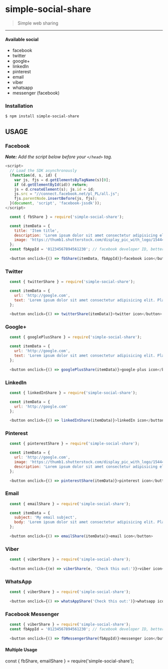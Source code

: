 # simple-social-share
> Simple web sharing

---

#### Available social
- facebook
- twitter
- google+
- linkedIn
- pinterest
- email
- viber
- whatsapp
- messenger (facebook)

### Installation
`$ npm install simple-social-share`

## USAGE

### Facebook
*__Note:__ Add the script below before your `</head>` tag.*

```javascript
<script>
  // Load the SDK asynchronously
  (function(d, s, id) {
    var js, fjs = d.getElementsByTagName(s)[0];
    if (d.getElementById(id)) return;
    js = d.createElement(s); js.id = id;
    js.src = "//connect.facebook.net/pl_PL/all.js";
    fjs.parentNode.insertBefore(js, fjs);
  }(document, 'script', 'facebook-jssdk'));
</script>
```

```javascript
  const { fbShare } = require('simple-social-share');

  const itemData = {
    title: 'Item title',
    description: 'Lorem ipsum dolor sit amet consectetur adipisicing elit. Placeat ab nemo temporibus ex rerum at consequatur, eligendi, rem non quia odio! Quibusdam enim vero qui consequatur dicta doloremque aliquam. Quas.',
    image: 'https://thumb1.shutterstock.com/display_pic_with_logo/154447/235089946/stock-photo-cute-little-red-kitten-sleeps-on-fur-white-blanket-235089946.jpg'
  };
  const fbAppId = '01234567894561230'; // facebook developer ID, better to implement with .env if possible.
  
  <button onclick={() => fbShare(itemData, fbAppId)}>facebook icon</button>
```

### Twitter
```javascript
  const { twitterShare } = require('simple-social-share');

  const itemData = {
    url: 'http://google.com',
    text: 'Lorem ipsum dolor sit amet consectetur adipisicing elit. Placeat ab nemo temporibus ex rerum at consequatur, eligendi, rem non quia odio! Quibusdam enim vero qui consequatur dicta doloremque aliquam. Quas.'
  };
  
  <button onclick={() => twitterShare(itemData)}>twitter icon</button>
```

### Google+
```javascript
  const { googlePlusShare } = require('simple-social-share');

  const itemData = {
    url: 'http://google.com',
    text: 'Lorem ipsum dolor sit amet consectetur adipisicing elit. Placeat ab nemo temporibus ex rerum at consequatur, eligendi, rem non quia odio! Quibusdam enim vero qui consequatur dicta doloremque aliquam. Quas.'
  };
  
  <button onclick={() => googlePlusShare(itemData)}>google-plus icon</button>
```

### LinkedIn
```javascript
  const { linkedInShare } = require('simple-social-share');

  const itemData = {
    url: 'http://google.com'
  };
  
  <button onclick={() => linkedInShare(itemData)}>linkedIn icon</button>
```

### Pinterest
```javascript
  const { pinterestShare } = require('simple-social-share');

  const itemData = {
    url: 'http://google.com',
    image: 'https://thumb1.shutterstock.com/display_pic_with_logo/154447/235089946/stock-photo-cute-little-red-kitten-sleeps-on-fur-white-blanket-235089946.jpg',
    description: 'Lorem ipsum dolor sit amet consectetur adipisicing elit. Placeat ab nemo temporibus ex rerum at consequatur, eligendi, rem non quia odio! Quibusdam enim vero qui consequatur dicta doloremque aliquam. Quas.'
  };
  
  <button onclick={() => pinterestShare(itemData)}>pinterest icon</button>
```

### Email
```javascript
  const { emailShare } = require('simple-social-share');

  const itemData = {
    subject: 'My email subject',
    body: 'Lorem ipsum dolor sit amet consectetur adipisicing elit. Placeat ab nemo temporibus ex rerum at consequatur, eligendi, rem non quia odio! Quibusdam enim vero qui consequatur dicta doloremque aliquam. Quas.'
  };
  
  <button onclick={() => emailShare(itemData)}>email icon</button>
```

### Viber
```javascript
  const { viberShare } = require('simple-social-share');
  
  <button onclick={(e) => viberShare(e, 'Check this out:')}>viber icon</button>
```

### WhatsApp
```javascript
  const { viberShare } = require('simple-social-share');
  
  <button onclick={() => whatsAppShare('Check this out:')}>whatsapp icon</button>
```

### Facebook Messenger
```javascript
  const { viberShare } = require('simple-social-share');
  const fbAppId = '01234567894561230'; // facebook developer ID, better to implement with .env if possible.
  
  <button onclick={() => fbMessengerShare(fbAppId)}>messenger icon</button>
```

#### Multiple Usage
const { fbShare, emailShare } = require('simple-social-share');
